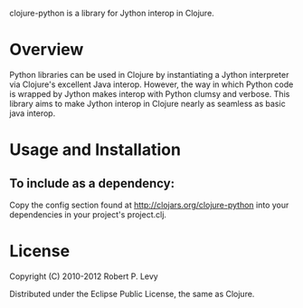 clojure-python is a library for Jython interop in Clojure.

Overview
========

Python libraries can be used in Clojure by instantiating a Jython interpreter
via Clojure's excellent Java interop. However, the way in which Python code is
wrapped by Jython makes interop with Python clumsy and verbose. This library
aims to make Jython interop in Clojure nearly as seamless as basic java interop.

Usage and Installation
======================

To include as a dependency:
--------------------------

Copy the config section found at http://clojars.org/clojure-python into your
dependencies in your project's project.clj.

License
=======

Copyright (C) 2010-2012 Robert P. Levy

Distributed under the Eclipse Public License, the same as Clojure.
